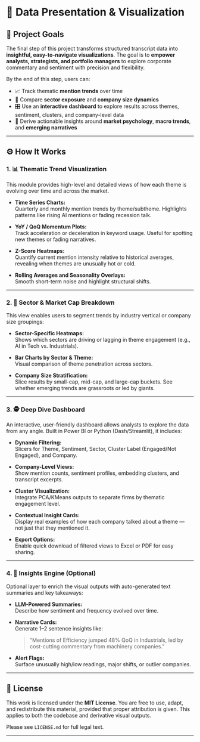 # 🧭 Data Presentation & Visualization

## 🎯 Project Goals

The final step of this project transforms structured transcript data into **insightful, easy-to-navigate visualizations**. The goal is to **empower analysts, strategists, and portfolio managers** to explore corporate commentary and sentiment with precision and flexibility.  

By the end of this step, users can:

- 📈 Track thematic **mention trends** over time  
- 🏢 Compare **sector exposure** and **company size dynamics**  
- 🎛️ Use an **interactive dashboard** to explore results across themes, sentiment, clusters, and company-level data  
- 🧠 Derive actionable insights around **market psychology**, **macro trends**, and **emerging narratives**  

---

## ⚙️ How It Works

### 1. 📊 Thematic Trend Visualization

This module provides high-level and detailed views of how each theme is evolving over time and across the market.

- **Time Series Charts:**  
  Quarterly and monthly mention trends by theme/subtheme. Highlights patterns like rising AI mentions or fading recession talk.

- **YoY / QoQ Momentum Plots:**  
  Track acceleration or deceleration in keyword usage. Useful for spotting new themes or fading narratives.

- **Z-Score Heatmaps:**  
  Quantify current mention intensity relative to historical averages, revealing when themes are unusually hot or cold.

- **Rolling Averages and Seasonality Overlays:**  
  Smooth short-term noise and highlight structural shifts.

---

### 2. 🧩 Sector & Market Cap Breakdown

This view enables users to segment trends by industry vertical or company size groupings:

- **Sector-Specific Heatmaps:**  
  Shows which sectors are driving or lagging in theme engagement (e.g., AI in Tech vs. Industrials).

- **Bar Charts by Sector & Theme:**  
  Visual comparison of theme penetration across sectors.

- **Company Size Stratification:**  
  Slice results by small-cap, mid-cap, and large-cap buckets. See whether emerging trends are grassroots or led by giants.

---

### 3. 🕵️ Deep Dive Dashboard

An interactive, user-friendly dashboard allows analysts to explore the data from any angle. Built in Power BI or Python (Dash/Streamlit), it includes:

- **Dynamic Filtering:**  
  Slicers for Theme, Sentiment, Sector, Cluster Label (Engaged/Not Engaged), and Company.

- **Company-Level Views:**  
  Show mention counts, sentiment profiles, embedding clusters, and transcript excerpts.

- **Cluster Visualization:**  
  Integrate PCA/KMeans outputs to separate firms by thematic engagement level.

- **Contextual Insight Cards:**  
  Display real examples of how each company talked about a theme — not just that they mentioned it.

- **Export Options:**  
  Enable quick download of filtered views to Excel or PDF for easy sharing.

---

### 4. 🧠 Insights Engine (Optional)

Optional layer to enrich the visual outputs with auto-generated text summaries and key takeaways:

- **LLM-Powered Summaries:**  
  Describe how sentiment and frequency evolved over time.

- **Narrative Cards:**  
  Generate 1–2 sentence insights like:  
  > “Mentions of Efficiency jumped 48% QoQ in Industrials, led by cost-cutting commentary from machinery companies.”

- **Alert Flags:**  
  Surface unusually high/low readings, major shifts, or outlier companies.

---

## 🪪 License

This work is licensed under the **MIT License**. You are free to use, adapt, and redistribute this material, provided that proper attribution is given. This applies to both the codebase and derivative visual outputs.  

Please see `LICENSE.md` for full legal text.

---

